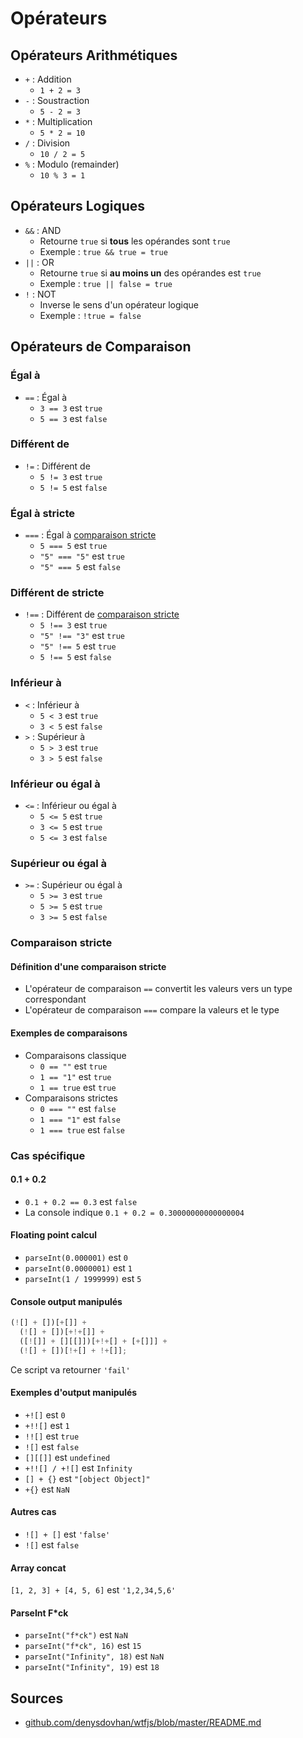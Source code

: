 # Opérateurs
## Opérateurs Arithmétiques
- `+` : Addition
  - `1 + 2 = 3`
- `-` : Soustraction
  - `5 - 2 = 3`
- `*` : Multiplication
  - `5 * 2 = 10`
- `/` : Division
  - `10 / 2 = 5`
- `%` : Modulo (remainder)
  - `10 % 3 = 1`

## Opérateurs Logiques
- `&&` : AND
  - Retourne `true` si **tous** les opérandes sont `true`
  - Exemple : `true && true = true`
- `||` : OR
  - Retourne `true` si **au moins un** des opérandes est `true`
  - Exemple : `true || false = true`
- `!` : NOT
  - Inverse le sens d'un opérateur logique
  - Exemple : `!true = false`

## Opérateurs de Comparaison
### Égal à
- `==` : Égal à
  - `3 == 3` est `true`
  - `5 == 3` est `false`

### Différent de
- `!=` : Différent de
  - `5 != 3` est `true`
  - `5 != 5` est `false`

### Égal à stricte
- `===` : Égal à [comparaison stricte](#comparaison-stricte)
  - `5 === 5` est `true`
  - `"5" === "5"` est `true`
  - `"5" === 5` est `false`

### Différent de stricte
- `!==` : Différent de [comparaison stricte](#comparaison-stricte)
  - `5 !== 3` est `true`
  - `"5" !== "3"` est `true`
  - `"5" !== 5` est `true`
  - `5 !== 5` est `false`

### Inférieur à
- `<` : Inférieur à
  - `5 < 3` est `true`
  - `3 < 5` est `false`
- `>` : Supérieur à
  - `5 > 3` est `true`
  - `3 > 5` est `false`

### Inférieur ou égal à
- `<=` : Inférieur ou égal à
  - `5 <= 5` est `true`
  - `3 <= 5` est `true`
  - `5 <= 3` est `false`

### Supérieur ou égal à
- `>=` : Supérieur ou égal à
  - `5 >= 3` est `true`
  - `5 >= 5` est `true`
  - `3 >= 5` est `false`

### Comparaison stricte
#### Définition d'une comparaison stricte
- L'opérateur de comparaison `==` convertit les valeurs vers un type correspondant
- L'opérateur de comparaison `===` compare la valeurs et le type
#### Exemples de comparaisons
- Comparaisons classique
  - `0 == ""` est `true`
  - `1 == "1"` est `true`
  - `1 == true` est `true`
- Comparaisons strictes
  - `0 === ""` est `false`
  - `1 === "1"` est `false`
  - `1 === true` est `false`

### Cas spécifique
#### 0.1 + 0.2
- `0.1 + 0.2 == 0.3` est `false`
- La console indique `0.1 + 0.2 = 0.30000000000000004`
#### Floating point calcul
- `parseInt(0.000001)` est `0`
- `parseInt(0.0000001)` est `1`
- `parseInt(1 / 1999999)` est `5`
#### Console output manipulés
```js
(![] + [])[+[]] +
  (![] + [])[+!+[]] +
  ([![]] + [][[]])[+!+[] + [+[]]] +
  (![] + [])[!+[] + !+[]];
```
Ce script va retourner `'fail'`
#### Exemples d'output manipulés
- `+![]` est `0`
- `+!![]` est `1`
- `!![]` est `true`
- `![]` est `false`
- `[][[]]` est `undefined`
- `+!![] / +![]` est `Infinity`
- `[] + {}` est `"[object Object]"`
- `+{}` est `NaN`
#### Autres cas
- `![] + []` est `'false'`
- `![]` est `false`
#### Array concat
`[1, 2, 3] + [4, 5, 6]` est `'1,2,34,5,6'`
#### ParseInt F*ck
- `parseInt("f*ck")` est `NaN`
- `parseInt("f*ck", 16)` est `15`
- `parseInt("Infinity", 18)` est `NaN`
- `parseInt("Infinity", 19)` est `18`
## Sources
- [github.com/denysdovhan/wtfjs/blob/master/README.md](https://github.com/denysdovhan/wtfjs/blob/master/README.md)
